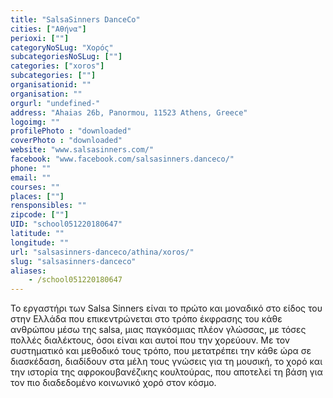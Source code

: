 ```yaml
---
title: "SalsaSinners DanceCo"
cities: ["Αθήνα"]
perioxi: [""]
categoryNoSLug: "Χορός"
subcategoriesNoSLug: [""]
categories: ["xoros"]
subcategories: [""]
organisationid: ""
organisation: ""
orgurl: "undefined-"
address: "Ahaias 26b, Panormou, 11523 Athens, Greece"
logoimg: ""
profilePhoto : "downloaded"
coverPhoto : "downloaded"
website: "www.salsasinners.com/"
facebook: "www.facebook.com/salsasinners.danceco/"
phone: ""
email: ""
courses: ""
places: [""]
rensponsibles: ""
zipcode: [""]
UID: "school051220180647"
latitude: ""
longitude: ""
url: "salsasinners-danceco/athina/xoros/"
slug: "salsasinners-danceco"
aliases:
    - /school051220180647
---
```





Το εργαστήρι των Salsa Sinners είναι το πρώτο και μοναδικό στο είδος του στην Ελλάδα που επικεντρώνεται στο τρόπο έκφρασης του κάθε ανθρώπου μέσω της salsa, μιας παγκόσμιας πλέον γλώσσας, με τόσες πολλές διαλέκτους, όσοι είναι και αυτοί που την χορεύουν. Με τον συστηματικό και μεθοδικό τους τρόπο, που μετατρέπει την κάθε ώρα σε διασκέδαση, διαδίδουν στα μέλη τους γνώσεις για τη μουσική, το χορό και την ιστορία της αφροκουβανέζικης κουλτούρας, που αποτελεί τη βάση για τον πιο διαδεδομένο κοινωνικό χορό στον κόσμο.